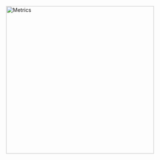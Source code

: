<img align="center" src="https://scontent.fhan3-3.fna.fbcdn.net/v/t39.30808-6/342492652_510566674452338_1605030449031115124_n.jpg?_nc_cat=108&ccb=1-7&_nc_sid=a2f6c7&_nc_ohc=Hkic91wdDhYAX9EPn6B&_nc_ht=scontent.fhan3-3.fna&oh=00_AfB2v3GtffkMP9MIrWHw6nllw9fL_mjLbxq-aGYtL5VNJg&oe=651A990F" alt="Metrics" width="400">
